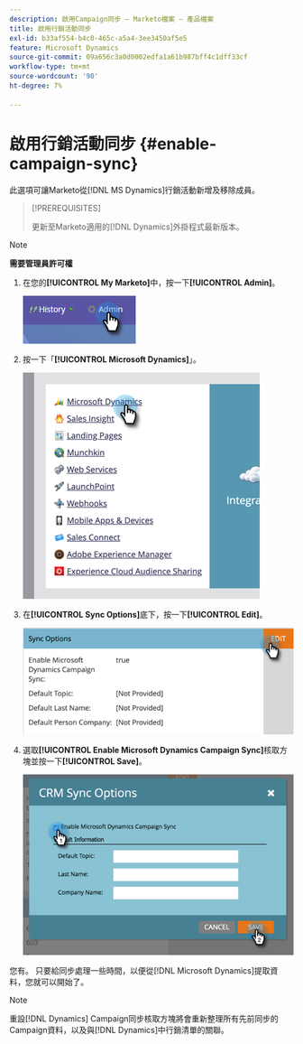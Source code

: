 ```yaml
---
description: 啟用Campaign同步 — Marketo檔案 — 產品檔案
title: 啟用行銷活動同步
exl-id: b33af554-b4c0-465c-a5a4-3ee3450af5e5
feature: Microsoft Dynamics
source-git-commit: 09a656c3a0d0002edfa1a61b987bff4c1dff33cf
workflow-type: tm+mt
source-wordcount: '90'
ht-degree: 7%

---
```


# 啟用行銷活動同步 {#enable-campaign-sync}

此選項可讓Marketo從[!DNL MS Dynamics]行銷活動新增及移除成員。

>[!PREREQUISITES]
>
>更新至Marketo適用的[!DNL Dynamics]外掛程式最新版本。

>[!NOTE]
>
>**需要管理員許可權**

1. 在您的&#x200B;**[!UICONTROL My Marketo]**&#x200B;中，按一下&#x200B;**[!UICONTROL Admin]**。

   ![](assets/enable-campaign-sync-1.png)

1. 按一下「**[!UICONTROL Microsoft Dynamics]**」。

   ![](assets/enable-campaign-sync-2.png)

1. 在&#x200B;**[!UICONTROL Sync Options]**&#x200B;底下，按一下&#x200B;**[!UICONTROL Edit]**。

   ![](assets/enable-campaign-sync-3.png)

1. 選取&#x200B;**[!UICONTROL Enable Microsoft Dynamics Campaign Sync]**&#x200B;核取方塊並按一下&#x200B;**[!UICONTROL Save]**。

   ![](assets/enable-campaign-sync-4.png)

您有。 只要給同步處理一些時間，以便從[!DNL Microsoft Dynamics]提取資料，您就可以開始了。

>[!NOTE]
>
>重設[!DNL Dynamics] Campaign同步核取方塊將會重新整理所有先前同步的Campaign資料，以及與[!DNL Dynamics]中行銷清單的關聯。
